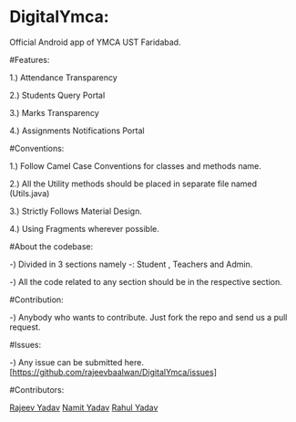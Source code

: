 # DigitalYmca:

Official Android app of YMCA UST Faridabad.

#Features:

1.) Attendance Transparency

2.) Students Query Portal 

3.) Marks Transparency

4.) Assignments Notifications Portal

#Conventions:

1.) Follow Camel Case Conventions for classes and methods name.

2.) All the Utility methods should be placed in separate file named (Utils.java)

3.) Strictly Follows Material Design.

4.) Using Fragments wherever possible.

#About the codebase:

-) Divided in 3 sections namely -: Student , Teachers and Admin.

-) All the code related to any section should be in the respective section.

#Contribution:

-) Anybody who wants to contribute. Just fork the repo and send us a pull request.

#Issues:

-) Any issue can be submitted here. [https://github.com/rajeevbaalwan/DigitalYmca/issues]

#Contributors:

[Rajeev Yadav](http://github.com/rajeevbaalwan)
[Namit Yadav](http://github.com/algorhythmz)
[Rahul Yadav](http://github.com/rahulyadav20111995)
